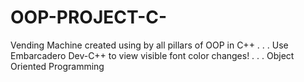 # OOP-PROJECT-C-
Vending Machine created using by all pillars of OOP in C++
.
.
.
Use Embarcadero Dev-C++ to view visible font color changes!
.
.
.
Object Oriented Programming
